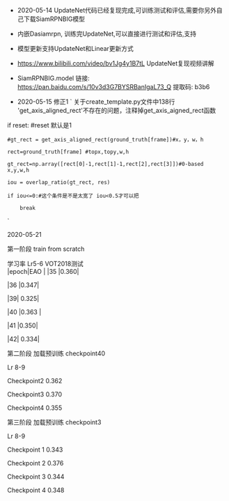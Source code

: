 - 2020-05-14 UpdateNet代码已经复现完成,可训练测试和评估,需要你另外自己下载SiamRPNBIG模型
- 内嵌Dasiamrpn, 训练完UpdateNet,可以直接进行测试和评估,支持 
- 模型更新支持UpdateNet和Linear更新方式
- https://www.bilibili.com/video/bv1Jg4y1B7tL UpdateNet复现视频讲解
- SiamRPNBIG.model 链接: https://pan.baidu.com/s/10v3d3G7BYSRBanIgaL73_Q 提取码: b3b6

- 2020-05-15 修正1
` 关于create_template.py文件中138行  'get_axis_aligned_rect'不存在的问题，注释掉get_axis_aigned_rect函数

if reset:   #reset 默认是1               

    #gt_rect = get_axis_aligned_rect(ground_truth[frame])#x，y，w，h

    rect=ground_truth[frame] #topx,topy,w,h

    gt_rect=np.array([rect[0]-1,rect[1]-1,rect[2],rect[3]])#0-based x,y,w,h

    iou = overlap_ratio(gt_rect, res)

    if iou<=0:#这个条件是不是太宽了 iou<0.5才可以把

        break   
`


2020-05-21  

第一阶段 train from scratch

学习率 Lr5-6 VOT2018测试  
|epoch|EAO |
|35   |0.360|

|36 |0.347|

|39| 0.325|

|40  |0.363  |

|41  |0.350|

|42|  0.334|

第二阶段 加载预训练 checkpoint40

Lr 8-9 

Checkpoint2  0.362

Checkpoint3  0.370

Checkpoint4  0.355


第三阶段 加载预训练 checkpoint3

Lr 8-9 

Checkpoint  1   0.343

Checkpoint 2   0.376

Checkpoint 3    0.344

Checkpoint 4    0.348

